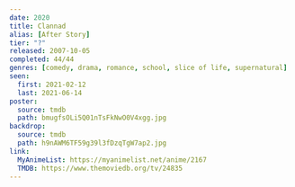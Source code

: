 ```yaml
---
date: 2020
title: Clannad
alias: [After Story]
tier: "?"
released: 2007-10-05
completed: 44/44
genres: [comedy, drama, romance, school, slice of life, supernatural]
seen:
  first: 2021-02-12
  last: 2021-06-14
poster:
  source: tmdb
  path: bmugfsOLi5Q01nTsFkNwO0V4xgg.jpg
backdrop:
  source: tmdb
  path: h9nAWM6TF59g39l3fDzqTgW7ap2.jpg
link:
  MyAnimeList: https://myanimelist.net/anime/2167
  TMDB: https://www.themoviedb.org/tv/24835
---
```

